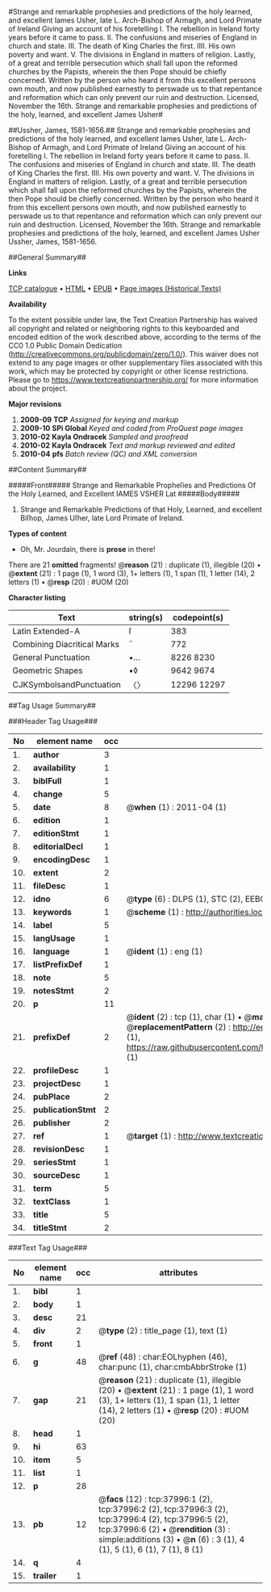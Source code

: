 #Strange and remarkable prophesies and predictions of the holy learned, and excellent Iames Usher, late L. Arch-Bishop of Armagh, and Lord Primate of Ireland Giving an account of his foretelling I. The rebellion in Ireland forty years before it came to pass. II. The confusions and miseries of England in church and state. III. The death of King Charles the first. IIII. His own poverty and want. V. The divisions in England in matters of religion. Lastly, of a great and terrible persecution which shall fall upon the reformed churches by the Papists, wherein the then Pope should be chiefly concerned. Written by the person who heard it from this excellent persons own mouth, and now published earnestly to perswade us to that repentance and reformation which can only prevent our ruin and destruction. Licensed, November the 16th. Strange and remarkable prophesies and predictions of the holy, learned, and excellent James Usher#

##Ussher, James, 1581-1656.##
Strange and remarkable prophesies and predictions of the holy learned, and excellent Iames Usher, late L. Arch-Bishop of Armagh, and Lord Primate of Ireland Giving an account of his foretelling I. The rebellion in Ireland forty years before it came to pass. II. The confusions and miseries of England in church and state. III. The death of King Charles the first. IIII. His own poverty and want. V. The divisions in England in matters of religion. Lastly, of a great and terrible persecution which shall fall upon the reformed churches by the Papists, wherein the then Pope should be chiefly concerned. Written by the person who heard it from this excellent persons own mouth, and now published earnestly to perswade us to that repentance and reformation which can only prevent our ruin and destruction. Licensed, November the 16th.
Strange and remarkable prophesies and predictions of the holy, learned, and excellent James Usher
Ussher, James, 1581-1656.

##General Summary##

**Links**

[TCP catalogue](http://www.ota.ox.ac.uk/tcp/)  • 
[HTML](http://tei.it.ox.ac.uk/tcp/Texts-HTML/free/A64/A64685.html)  • 
[EPUB](http://tei.it.ox.ac.uk/tcp/Texts-EPUB/free/A64/A64685.epub) • 
[Page images (Historical Texts)](https://historicaltexts.jisc.ac.uk/eebo-99833519e)

**Availability**

To the extent possible under law, the Text Creation Partnership has waived all copyright and related or neighboring rights to this keyboarded and encoded edition of the work described above, according to the terms of the CC0 1.0 Public Domain Dedication (http://creativecommons.org/publicdomain/zero/1.0/). This waiver does not extend to any page images or other supplementary files associated with this work, which may be protected by copyright or other license restrictions. Please go to https://www.textcreationpartnership.org/ for more information about the project.

**Major revisions**

1. __2009-09__ __TCP__ *Assigned for keying and markup*
1. __2009-10__ __SPi Global__ *Keyed and coded from ProQuest page images*
1. __2010-02__ __Kayla Ondracek__ *Sampled and proofread*
1. __2010-02__ __Kayla Ondracek__ *Text and markup reviewed and edited*
1. __2010-04__ __pfs__ *Batch review (QC) and XML conversion*

##Content Summary##

#####Front#####
Strange and Remarkable Propheſies and Predictions Of the Holy Learned, and Excellent IAMES VSHER Lat
#####Body#####

1. Strange and Remarkable Predictions of that Holy, Learned, and excellent Biſhop, James Uſher, late Lord Primate of Ireland.

**Types of content**

  * Oh, Mr. Jourdain, there is **prose** in there!

There are 21 **omitted** fragments! 
 @__reason__ (21) : duplicate (1), illegible (20)  •  @__extent__ (21) : 1 page (1), 1 word (3), 1+ letters (1), 1 span (1), 1 letter (14), 2 letters (1)  •  @__resp__ (20) : #UOM (20)

**Character listing**


|Text|string(s)|codepoint(s)|
|---|---|---|
|Latin Extended-A|ſ|383|
|Combining             Diacritical Marks|̄|772|
|General Punctuation|•…|8226 8230|
|Geometric Shapes|▪◊|9642 9674|
|CJKSymbolsandPunctuation|〈〉|12296 12297|

##Tag Usage Summary##

###Header Tag Usage###

|No|element name|occ|attributes|
|---|---|---|---|
|1.|__author__|3||
|2.|__availability__|1||
|3.|__biblFull__|1||
|4.|__change__|5||
|5.|__date__|8| @__when__ (1) : 2011-04 (1)|
|6.|__edition__|1||
|7.|__editionStmt__|1||
|8.|__editorialDecl__|1||
|9.|__encodingDesc__|1||
|10.|__extent__|2||
|11.|__fileDesc__|1||
|12.|__idno__|6| @__type__ (6) : DLPS (1), STC (2), EEBO-CITATION (1), PROQUEST (1), VID (1)|
|13.|__keywords__|1| @__scheme__ (1) : http://authorities.loc.gov/ (1)|
|14.|__label__|5||
|15.|__langUsage__|1||
|16.|__language__|1| @__ident__ (1) : eng (1)|
|17.|__listPrefixDef__|1||
|18.|__note__|5||
|19.|__notesStmt__|2||
|20.|__p__|11||
|21.|__prefixDef__|2| @__ident__ (2) : tcp (1), char (1)  •  @__matchPattern__ (2) : ([0-9\-]+):([0-9IVX]+) (1), (.+) (1)  •  @__replacementPattern__ (2) : http://eebo.chadwyck.com/downloadtiff?vid=$1&page=$2 (1), https://raw.githubusercontent.com/textcreationpartnership/Texts/master/tcpchars.xml#$1 (1)|
|22.|__profileDesc__|1||
|23.|__projectDesc__|1||
|24.|__pubPlace__|2||
|25.|__publicationStmt__|2||
|26.|__publisher__|2||
|27.|__ref__|1| @__target__ (1) : http://www.textcreationpartnership.org/docs/. (1)|
|28.|__revisionDesc__|1||
|29.|__seriesStmt__|1||
|30.|__sourceDesc__|1||
|31.|__term__|5||
|32.|__textClass__|1||
|33.|__title__|5||
|34.|__titleStmt__|2||


###Text Tag Usage###

|No|element name|occ|attributes|
|---|---|---|---|
|1.|__bibl__|1||
|2.|__body__|1||
|3.|__desc__|21||
|4.|__div__|2| @__type__ (2) : title_page (1), text (1)|
|5.|__front__|1||
|6.|__g__|48| @__ref__ (48) : char:EOLhyphen (46), char:punc (1), char:cmbAbbrStroke (1)|
|7.|__gap__|21| @__reason__ (21) : duplicate (1), illegible (20)  •  @__extent__ (21) : 1 page (1), 1 word (3), 1+ letters (1), 1 span (1), 1 letter (14), 2 letters (1)  •  @__resp__ (20) : #UOM (20)|
|8.|__head__|1||
|9.|__hi__|63||
|10.|__item__|5||
|11.|__list__|1||
|12.|__p__|28||
|13.|__pb__|12| @__facs__ (12) : tcp:37996:1 (2), tcp:37996:2 (2), tcp:37996:3 (2), tcp:37996:4 (2), tcp:37996:5 (2), tcp:37996:6 (2)  •  @__rendition__ (3) : simple:additions (3)  •  @__n__ (6) : 3 (1), 4 (1), 5 (1), 6 (1), 7 (1), 8 (1)|
|14.|__q__|4||
|15.|__trailer__|1||
